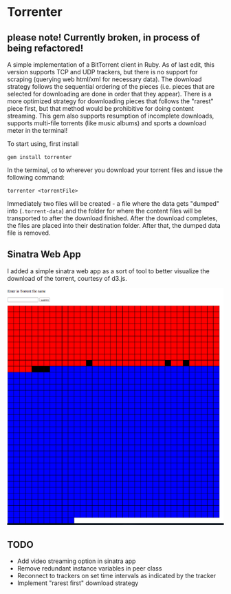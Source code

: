Torrenter
=========

please note! Currently broken, in process of being refactored!
------



A simple implementation of a BitTorrent client in Ruby. As of last edit, this
version supports TCP and UDP trackers, but there is no support for scraping (querying web html/xml for necessary data). The download strategy follows the sequential ordering of the pieces (i.e. pieces that are selected for downloading are done in order that they appear). There is a more optimized strategy for downloading pieces that follows the "rarest" piece first, but that method would be prohibitive for doing content streaming. This gem also supports resumption of incomplete downloads, supports multi-file
torrents (like music albums) and sports a download meter in the terminal!

To start using, first install

    gem install torrenter

In the terminal, `cd` to wherever you download your torrent files and issue the following command:

    torrenter <torrentFile>

Immediately two files will be created - a file where the data gets "dumped" into (`.torrent-data`)
and the folder for where the content files will be transported to after the download finished. After 
the download completes, the files are placed into their destination folder. After that, the dumped data
file is removed. 

Sinatra Web App
-----------------
I added a simple sinatra web app as a sort of tool to better visualize the download of the torrent,
courtesy of d3.js.

![screenshot](/ss.png "Title")


TODO
---------
* Add video streaming option in sinatra app
* Remove redundant instance variables in peer class
* Reconnect to trackers on set time intervals as indicated by the tracker
* Implement "rarest first" download strategy